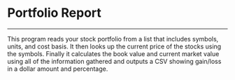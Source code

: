 # Portfolio Report

------------

This program reads your stock portfolio from a list that includes symbols, units, and cost basis. It then looks up the
current price of the stocks using the symbols. Finally it calculates the book value and current market value using all of the 
information gathered and outputs a CSV showing gain/loss in a dollar amount and percentage.
